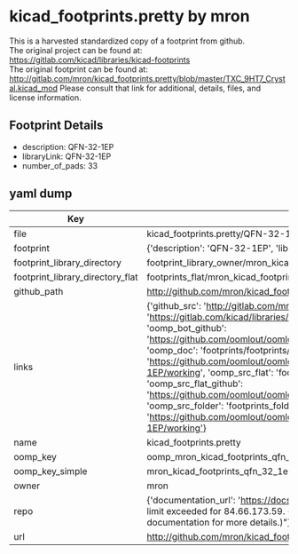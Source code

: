 # kicad_footprints.pretty by mron  
This is a harvested standardized copy of a footprint from github.  
The original project can be found at:  
https://gitlab.com/kicad/libraries/kicad-footprints  
The original footprint can be found at:
http://gitlab.com/mron/kicad_footprints.pretty/blob/master/TXC_9HT7_Crystal.kicad_mod
Please consult that link for additional, details, files, and license information.  
## Footprint Details
* description: QFN-32-1EP  
* libraryLink: QFN-32-1EP  
* number_of_pads: 33  
## yaml dump  
| Key | Value |  
| --- | --- |  
| file | kicad_footprints.pretty/QFN-32-1EP.kicad_mod |  
| footprint | {'description': 'QFN-32-1EP', 'libraryLink': 'QFN-32-1EP', 'number_of_pads': 33} |  
| footprint_library_directory | footprint_library_owner/mron_kicad_footprints.pretty |  
| footprint_library_directory_flat | footprints_flat/mron_kicad_footprints_qfn_32_1ep/working |  
| github_path | http://github.com/mron/kicad_footprints.pretty/blob/master/QFN-32-1EP.kicad_mod |  
| links | {'github_src': 'http://gitlab.com/mron/kicad_footprints.pretty/blob/master/TXC_9HT7_Crystal.kicad_mod', 'github_src_repo': 'https://gitlab.com/kicad/libraries/kicad-footprints', 'oomp_bot': 'footprints/mron_kicad_footprints_qfn_32_1ep/working', 'oomp_bot_github': 'https://github.com/oomlout/oomlout_oomp_footprint_bot/tree/main/footprints/mron_kicad_footprints_qfn_32_1ep/working', 'oomp_doc': 'footprints/footprints/mron/kicad_footprints/QFN-32-1EP/working/', 'oomp_doc_github': 'https://github.com/oomlout/oomlout_oomp_footprint_doc/tree/main/footprints/footprints/mron/kicad_footprints/QFN-32-1EP/working', 'oomp_src_flat': 'footprints_flat/footprints_flat/mron_kicad_footprints_qfn_32_1ep/working', 'oomp_src_flat_github': 'https://github.com/oomlout/oomlout_oomp_footprint_src/tree/main/footprints_flat/mron_kicad_footprints_qfn_32_1ep/working', 'oomp_src_folder': 'footprints_folder/footprints_folder/mron/kicad_footprints/QFN-32-1EP/working', 'oomp_src_folder_github': 'https://github.com/oomlout/oomlout_oomp_footprint_src/tree/main/footprints_folder/mron/kicad_footprints/QFN-32-1EP/working'} |  
| name | kicad_footprints.pretty |  
| oomp_key | oomp_mron_kicad_footprints_qfn_32_1ep |  
| oomp_key_simple | mron_kicad_footprints_qfn_32_1ep |  
| owner | mron |  
| repo | {'documentation_url': 'https://docs.github.com/rest/overview/resources-in-the-rest-api#rate-limiting', 'message': "API rate limit exceeded for 84.66.173.59. (But here's the good news: Authenticated requests get a higher rate limit. Check out the documentation for more details.)"} |  
| url | http://github.com/mron/kicad_footprints.pretty |  

